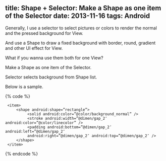 title: Shape + Selector: Make a Shape as one item of the Selector
date: 2013-11-16
tags: Android
---
Generally, I use a selector to select pictures or colors to render the normal and the pressed background for View. 

And use a Shape to draw a fixed background with border, round, gradient and other UI effect for View.

What if you wanna use them both for one View?

Make a Shape as one item of the Selector.

Selector selects background from Shape list.

Below is a sample.

<!-- more -->

{% code %}
<?xml version=”1.0″ encoding=”UTF-8″?>  
<selector xmlns:android=”http://schemas.android.com/apk/res/android”>  
    <item android:state_pressed=”true”>  
            <shape android:shape=”rectangle”>  
                  <solid android:color=”@color/background_pressed” />  
                  <stroke android:width=”@dimen/gap_2″ android:color=”@color/linecolor” />  
                  <padding android:bottom=”@dimen/gap_2″ android:left=”@dimen/gap_2″                                     
                  android:right=”@dimen/gap_2″ android:top=”@dimen/gap_2″ />  
            </shape>  
     </item>  
  
     <item>  
         <shape android:shape=”rectangle”>  
              <solid android:color=”@color/background_normal” />  
              <stroke android:width=”@dimen/gap_2″ android:color=”@color/linecolor” />  
              <padding android:bottom=”@dimen/gap_2″ android:left=”@dimen/gap_2″                                          
              android:right=”@dimen/gap_2″ android:top=”@dimen/gap_2″ />  
         </shape>  
     </item>  
</selector>  
{% endcode %}
